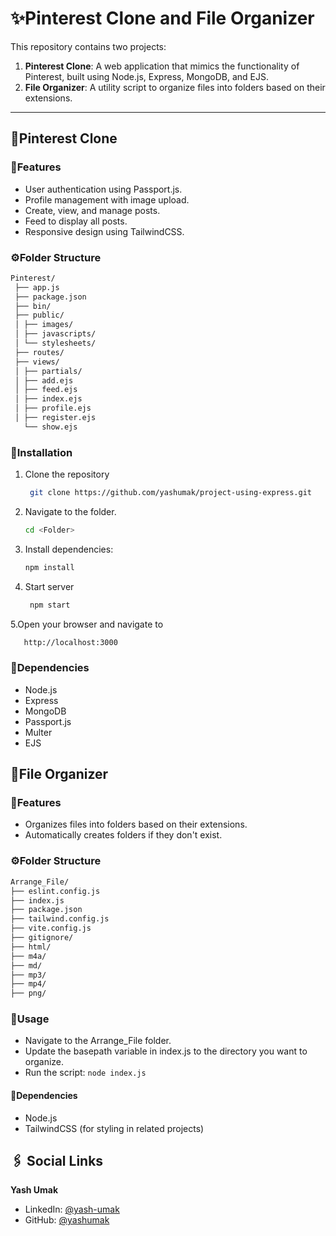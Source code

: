 # ✨Pinterest Clone and File Organizer

This repository contains two projects:

1. **Pinterest Clone**: A web application that mimics the functionality of Pinterest, built using Node.js, Express, MongoDB, and EJS.
2. **File Organizer**: A utility script to organize files into folders based on their extensions.

---

## 📂Pinterest Clone

### 🚀Features

- User authentication using Passport.js.
- Profile management with image upload.
- Create, view, and manage posts.
- Feed to display all posts.
- Responsive design using TailwindCSS.

### ⚙️Folder Structure

```bash
Pinterest/
 ├── app.js
 ├── package.json
 ├── bin/
 ├── public/
 │ ├── images/
 │ ├── javascripts/
 │ └── stylesheets/
 ├── routes/
 ├── views/
 │ ├── partials/
 │ ├── add.ejs
 │ ├── feed.ejs
 │ ├── index.ejs
 │ ├── profile.ejs
 │ ├── register.ejs
   └── show.ejs
```

### 📜Installation

1. Clone the repository

   ```bash
    git clone https://github.com/yashumak/project-using-express.git
   ```

2. Navigate to the folder.
   ````bash
   cd <Folder>
   ````
  
4. Install dependencies:

   ```bash
   npm install
   ```

5. Start server

   ```bash
    npm start
   ```

5.Open your browser and navigate to

```bash
   http://localhost:3000
```

### 🙈Dependencies

- Node.js
- Express
- MongoDB
- Passport.js
- Multer
- EJS


## 📂File Organizer

### 🚀Features

- Organizes files into folders based on their extensions.
- Automatically creates folders if they don't exist.

### ⚙️Folder Structure

```bash
Arrange_File/
├── eslint.config.js
├── index.js
├── package.json
├── tailwind.config.js
├── vite.config.js
├── gitignore/
├── html/
├── m4a/
├── md/
├── mp3/
├── mp4/
├── png/
```

### 📜Usage

- Navigate to the Arrange_File folder.
- Update the basepath variable in index.js to the directory you want to organize.
- Run the script:
  `node index.js`

#### 🙈Dependencies

- Node.js
- TailwindCSS (for styling in related projects)

## 🖇️ Social Links

**Yash Umak**

- LinkedIn: [@yash-umak](https://www.linkedin.com/in/yash-umak-5242ab320/)
- GitHub: [@yashumak](https://github.com/yashumak)
